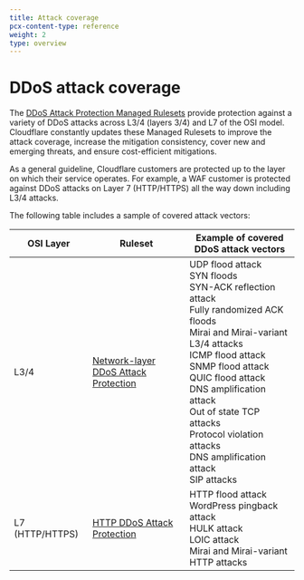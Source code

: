 ```yaml
---
title: Attack coverage
pcx-content-type: reference
weight: 2
type: overview
---
```


# DDoS attack coverage

<ContentColumn>

The [DDoS Attack Protection Managed Rulesets](/managed-rulesets) provide protection against a variety of DDoS attacks across L3/4 (layers 3/4) and L7 of the OSI model. Cloudflare constantly updates these Managed Rulesets to improve the attack coverage, increase the mitigation consistency, cover new and emerging threats, and ensure cost-efficient mitigations.

As a general guideline, Cloudflare customers are protected up to the layer on which their service operates. For example, a WAF customer is protected against DDoS attacks on Layer 7 (HTTP/HTTPS) all the way down including L3/4 attacks.

The following table includes a sample of covered attack vectors:

</ContentColumn>

<TableWrap>

| OSI Layer       | Ruleset                                                           | Example of covered DDoS attack vectors                                                                                                                                                                                                                                                                                                         |
| --------------- | ----------------------------------------------------------------- | ---------------------------------------------------------------------------------------------------------------------------------------------------------------------------------------------------------------------------------------------------------------------------------------------------------------------------------------------- |
| L3/4            | [Network-layer DDoS Attack Protection](/managed-rulesets/network) | UDP flood attack<br/>SYN floods<br/>SYN-ACK reflection attack<br/>Fully randomized ACK floods<br/>Mirai and Mirai-variant L3/4 attacks<br/>ICMP flood attack<br/>SNMP flood attack<br/>QUIC flood attack<br/>DNS amplification attack<br/>Out of state TCP attacks<br/>Protocol violation attacks<br/>DNS amplification attack<br/>SIP attacks |
| L7 (HTTP/HTTPS) | [HTTP DDoS Attack Protection](/managed-rulesets/http)             | HTTP flood attack<br/>WordPress pingback attack<br/>HULK attack<br/>LOIC attack<br/>Mirai and Mirai-variant HTTP attacks                                                                                                                                                                                                                       |

</TableWrap>
